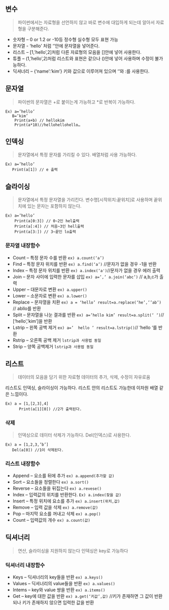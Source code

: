 ## 변수

> 파이썬에서는 자료형을 선언하지 않고 바로 변수에 대입하게 되는데 알아서 자료형을 구분해준다.

* 숫자형 – 0 or 1.2 or -10등 정수형 실수형 모두 표현 가능
* 문자열 - ‘hello’ 처럼 ‘’안에 문자열을 넣어준다.
* 리스트 – [1,’hello’,2]처럼 다른 자료형의 모음을 []안에 넣어 사용한다.
* 튜플 – (1,’hello’,2)처럼 리스트와 표현은 같으나 ()안에 넣어 사용하며 수정이 불가능하다.
* 딕셔너리 – {‘name’:’kim’} 키와 값으로 이루어져 있으며 ‘’와 :를 사용한다.


## 문자열

> 파이썬의 문자열은 +로 붙이는게 가능하고 *로 반복이 가능하다.

```
Ex) a=’hello’
   B=’kim’
    Print(a+b) // hellokim
    Print(a*10)//hellohellohello…

```
## 인덱싱

> 문자열에서 특정 문자를 가리킬 수 있다.
배열처럼 사용 가능하다.

```
Ex) a=’hello’
   Print(a[1]) // e 출력
```

## 슬라이싱 

> 문자열에서 특정 문자열을 가리킨다.
변수명[시작위치:끝위치]로 사용하며  끝위치에 있는 문자는 포함하지 않는다.

```
Ex) a=’hello’
    Print(a[0:3]) // 0~2인 hel출력
    Print(a[:4]) // 처음~3인 hell출력
    Print(a[3:]) // 3~끝인 lo출력
```


### 문자열 내장함수

* Count – 특정 문자 수를 반환 `ex) a.count(‘a’)`
* Find – 특정 문자 위치를 반환 `ex) a.find(‘a’)` //문자가 없을 경우 -1을 반환
* Index – 특정 문자 위치를 반환 `ex) a.index(‘a')`//문자가 없을 경우 에러 출력
* Join – 문자 사이에 입력한 문자를 삽입 `ex) a=’,’ a.join(‘abc’)` // a,b,c가 출력
* Upper – 대문자로 변환 `ex) a.upper()`
* Lower – 소문자로 변환 `ex) a.lower()`
* Replace – 문자열을 치환 `ex) a = ‘hello’ result=a.replace(‘he’,’’ab’)` // abllo를 반환
* Split – 문자열을 나눈 결과를 반환 `ex) a=’hello kim’ result=a.split(‘ ‘)`// [‘hello’,’kim’]을 반환
* Lstrip – 왼쪽 공백 제거 `ex) a=’  hello ’ result=a.lstrip()`// ‘hello ‘를 반환
* Rstrip – 오른쪽 공백 제거 `lstrip과 사용법 동일`
* Strip – 양쪽 공백제거 `lstrip과 사용법 동일`

## 리스트

> 데이터의 모음을 담기 위한 자료형
데이터의 추가, 삭제, 수정이 자유로움

리스트도 인덱싱, 슬라이싱이 가능하다.
리스트 안의 리스트도 가능한데 이차원 배열 같은 느낌이다.

```
Ex) a = [1,[2,3],4]
      Print(a[1][0]) //2가 출력된다.
```

###  삭제

>  인덱싱으로 데이터 삭제가 가능하다.
 Del(인덱스)로 사용한다. 

 ```
Ex) a = [1,2,3,’b’]
    Del(a[0]) //1이 삭제된다.

```
### 리스트 내장함수

* Append – 요소를 뒤에 추가 `ex) a.append(추가할 값)`
* Sort – 요소들을 정렬한다 `ex) a.sort()`
* Reverse – 요소들을 뒤집는다 `ex) a.revese()`
* Index – 입력값의 위치를 반환한다. `Ex) a.index(찾을 값)`
* Insert – 특정 위치에 요소를 추가 `ex) a.insert(위치,값)`
* Remove – 입력 값을 삭제 `ex) a.remove(값)`
* Pop – 마지막 요소를 꺼내고 삭제 `ex) a.pop()`
* Count – 입력값의 개수 `ex) a.count(값)`

## 딕셔너리

> 연산, 슬라이싱을 지원하지 않는다
인덱싱은 key로 가능하다

### 딕셔너리 내장함수

* Keys – 딕셔너리의 key들을 반환 `ex) a.keys()`
* Values – 딕셔너리의 value들을 반환 `ex) a.values()`
* Intems – key와 value 쌍을 반환 `ex) a.items()`
* Get – key에 대한 값을 반환 `ex) a.get(‘키값’,값)` //키가 존재하면 그 값이 반환되나 키가 존재하지 않으면 입력한 값을 반환

